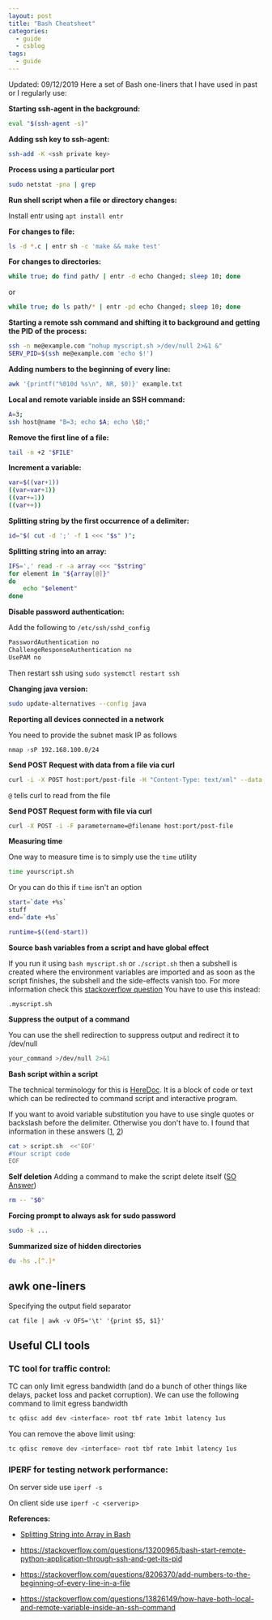 ```yaml
---
layout: post
title: "Bash Cheatsheet"
categories:
  - guide
  - csblog
tags:
  - guide
---
```

Updated: 09/12/2019
Here a set of Bash one-liners that I have used in past or I regularly use:

**Starting ssh-agent in the background:**

```bash
eval "$(ssh-agent -s)"
```

**Adding ssh key to ssh-agent:**

```bash
ssh-add -K <ssh private key>
```

**Process using a particular port**
```bash
sudo netstat -pna | grep
```
**Run shell script when a file or directory changes:**

Install entr using `apt install entr`

**For changes to file:**
```bash
ls -d *.c | entr sh -c 'make && make test'
```

**For changes to directories:**

```bash
while true; do find path/ | entr -d echo Changed; sleep 10; done
```
or
```bash
while true; do ls path/* | entr -pd echo Changed; sleep 10; done
```

**Starting a remote ssh command and shifting it to background and getting the PID of the process:**
```bash
ssh -n me@example.com "nohup myscript.sh >/dev/null 2>&1 &"
SERV_PID=$(ssh me@example.com 'echo $!')
```

**Adding numbers to the beginning of every line:**
```bash
awk '{printf("%010d %s\n", NR, $0)}' example.txt
```

**Local and remote variable inside an SSH command:**
```bash
A=3;
ssh host@name "B=3; echo $A; echo \$B;"
```

**Remove the first line of a file:**
```bash
tail -n +2 "$FILE"
```

**Increment a variable:**
```bash
var=$((var+1))
((var=var+1))
((var+=1))
((var++))
```

**Splitting string by the first occurrence of a delimiter:**
```bash
id="$( cut -d ';' -f 1 <<< "$s" )";
```

**Splitting string into an array:**
```Bash
IFS=',' read -r -a array <<< "$string"
for element in "${array[@]}"
do
    echo "$element"
done
```

**Disable password authentication:**

Add the following to `/etc/ssh/sshd_config`
```bash
PasswordAuthentication no
ChallengeResponseAuthentication no
UsePAM no
```
Then restart ssh using `sudo systemctl restart ssh`

**Changing java version:**

```bash
sudo update-alternatives --config java
```

**Reporting all devices connected in a network**

You need to provide the subnet mask IP as follows

`nmap -sP 192.168.100.0/24`

**Send POST Request with data from a file via curl**
```bash
curl -i -X POST host:port/post-file -H "Content-Type: text/xml" --data-binary "@path/to/file"
```
`@` tells curl to read from the file

**Send POST Request form with file via curl**
```bash
curl -X POST -i -F parametername=@filename host:port/post-file
```

**Measuring time**

One way to measure time is to simply use the `time` utility
```bash
time yourscript.sh
```
Or you can do this if `time` isn't an option
```bash
start=`date +%s`
stuff
end=`date +%s`

runtime=$((end-start))
```

**Source bash variables from a script and have global effect**

If you run it using `bash myscript.sh` or `./script.sh` then a subshell is created where the environment variables are imported and as soon as the script finishes, the subshell and the side-effects vanish too. For more information check this [stackoverflow question](https://stackoverflow.com/questions/3274397/reload-profile-in-bash-shell-script-in-unix)
You have to use this instead:

`.myscript.sh`

**Suppress the output of a command**

You can use the shell redirection to suppress output and redirect it to /dev/null
```bash
your_command >/dev/null 2>&1
```

**Bash script within a script**

The technical terminology for this is [HereDoc](https://linuxhint.com/bash-heredoc-tutorial/). It is a block of code or text which can be redirected to command script and interactive program.

If you want to avoid variable substitution you have to use single quotes or backslash before the delimiter. Otherwise you don't have to. I found that information in these answers ([1](https://stackoverflow.com/questions/22697688/how-to-cat-eof-a-file-containing-code), [2](https://stackoverflow.com/questions/39563955/how-create-a-bash-script-with-another-bash-script))
```bash
cat > script.sh  <<'EOF'
#Your script code
EOF
```

**Self deletion**
Adding a command to make the script delete itself ([SO Answer](https://stackoverflow.com/questions/8981164/self-deleting-shell-script))

```bash
rm -- "$0"
```

**Forcing prompt to always ask for sudo password**
```bash
sudo -k ...
```

**Summarized size of hidden directories**
```bash
du -hs .[^.]*
```

## awk one-liners
Specifying the output field separator
```
cat file | awk -v OFS='\t' '{print $5, $1}'
```

## Useful CLI tools
### TC tool for traffic control:
TC can only limit egress bandwidth (and do a bunch of other things like delays, packet loss and packet corruption). We can use the following command to limit egress bandwidth
```bash
tc qdisc add dev <interface> root tbf rate 1mbit latency 1us
```

You can remove the above limit using:
```bash
tc qdisc remove dev <interface> root tbf rate 1mbit latency 1us
```

### IPERF for testing network performance:
On server side use `iperf -s`

On client side use `iperf -c <serverip>`

**References:**
- [Splitting String into Array in Bash](https://stackoverflow.com/questions/10586153/split-string-into-an-array-in-bash)
- https://stackoverflow.com/questions/13200965/bash-start-remote-python-application-through-ssh-and-get-its-pid

- https://stackoverflow.com/questions/8206370/add-numbers-to-the-beginning-of-every-line-in-a-file

- https://stackoverflow.com/questions/13826149/how-have-both-local-and-remote-variable-inside-an-ssh-command

